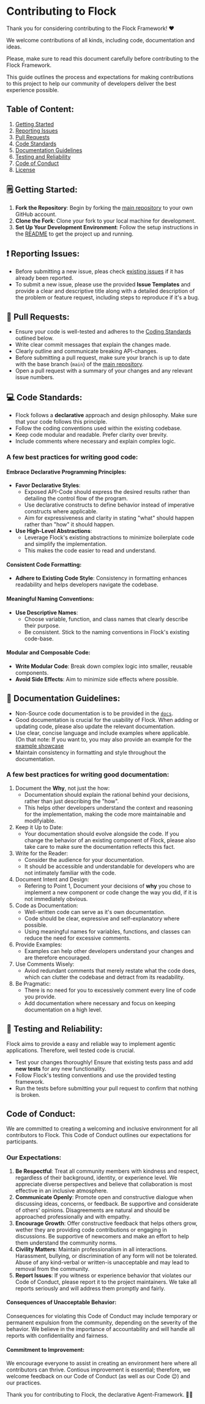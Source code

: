 # Contributing to Flock

Thank you for considering 
contributing to the Flock Framework! ❤️

We welcome contributions of all kinds, including
code, documentation and ideas. 

Please, make sure to read this document carefully 
before contributing to the Flock Framework.

This guide outlines the process and expectations for
making contributions to this project to help our
community of developers deliver the best
experience possible.

## Table of Content:
1. [Getting Started](#getting-started)
2. [Reporting Issues](#reporting-issues)
3. [Pull Requests](#pull-requests)
4. [Code Standards](#code-standards)
5. [Documentation Guidelines](#documentation-guidelines)
6. [Testing and Reliability](#testing-and-reliability)
7. [Code of Conduct](#code-of-conduct)
8. [License](#license)

## 🗒️ Getting Started:
1. **Fork the Repository**: Begin by forking the [main repository](https://github.com/whiteducksoftware/flock) to your own GitHub account.
2. **Clone the Fork**: Clone your fork to your local machine for development.
3. **Set Up Your Development Environment**: Follow the setup instructions in the [README](https://github.com/whiteducksoftware/flock/blob/master/README.md) to get the project up and running.


## ❗ Reporting Issues:
- Before submitting a new issue, pleas check [existing issues](https://github.com/whiteducksoftware/flock/issues) if it has already been reported.
- To submit a new issue, please use the provided **Issue Templates** and provide a clear and descriptive title along with a detailed description of the problem or feature request, including steps to reproduce if it's a bug.

## 🚋 Pull Requests: 
- Ensure your code is well-tested and adheres to the [Coding Standards](#code-standards) outlined below.
- Write clear commit messages that explain the changes made.
- Clearly outline and communicate breaking API-changes.
- Before submitting a pull request, make sure your branch is up to date with the base branch (`main`) of the [main repository](https://github.com/whiteducksoftware/flock).
- Open a pull request with a summary of your changes and any relevant issue numbers.

## 💻 Code Standards: 
- Flock follows a **declarative** approach and design philosophy. Make sure that your code follows this principle.
- Follow the coding conventions used within the existing codebase.
- Keep code modular and readable. Prefer clarity over brevity.
- Include comments where necessary and explain complex logic.

### A few best practices for writing good code:

#### Embrace Declarative Programming Principles:
- **Favor Declarative Styles**:
   - Exposed API-Code should express the desired results rather than detailing the control flow of the program.
   - Use declarative constructs to define behavior instead of imperative constructs where applicable.
   - Aim for expressiveness and clarity in stating "what" should happen rather than "how" it should happen.
- **Use High-Level Abstractions**:
   - Leverage Flock's existing abstractions to minimize boilerplate code and simplify the implementation.
   - This makes the code easier to read and understand.
#### Consistent Code Formatting:
- **Adhere to Existing Code Style**: Consistency in formatting enhances readability and helps developers navigate the codebase.
#### Meaningful Naming Conventions:
- **Use Descriptive Names**:
  - Choose variable, function, and class names that clearly describe their purpose.
  - Be consistent. Stick to the naming conventions in Flock's existing code-base.
#### Modular and Composable Code:
- **Write Modular Code**: Break down complex logic into smaller, reusable components.
- **Avoid Side Effects**: Aim to minimize side effects where possible.


## 📖 Documentation Guidelines: 
- Non-Source code documentation is to be provided in the [`docs`](https://github.com/whiteducksoftware/flock/tree/master/docs).
- Good documentation is crucial for the usability of Flock. When adding or updating code, please also update the relevant documentation.
- Use clear, concise language and include examples where applicable. (On that note: If you want to, you may also provide an example for the [example showcase](https://github.com/whiteducksoftware/flock-showcase)
- Maintain consistency in formatting and style throughout the documentation.

### A few best practices for writing good documentation:
1. Document the **Why**, not just the how:
    - Documentation should explain the rational behind your decisions, rather than just describing the "how".
    - This helps other developers understand the context and reasoning for the implementation, making the code more maintainable and modifyiable.
2. Keep it Up to Date:
   - Your documentation should evolve alongside the code. If you change the behavior of an existing component of Flock, please also take care to make sure the documentation reflects this fact.
3. Write for the Reader:
   - Consider the audience for your documentation.
   - It should be accessible and understandable for developers who are not intimately familiar with the code.
4. Document Intent and Design:
   - Refering to Point 1, Document your decisions of **why** you chose to implement a new component or code change the way you did, if it is not immediately obvious.
5. Code as Documentation:
   - Well-written code can serve as it's own documentation.
   - Code should be clear, expressive and self-explanatory where possible.
   - Using meaningful names for variables, functions, and classes can reduce the need for excessive comments.
6. Provide Examples:
   - Examples can help other developers understand your changes and are therefore encouraged.
7. Use Comments Wisely:
   - Aviod redundant comments that merely restate what the code does, which can clutter the codebase and detract from its readability.
8. Be Pragmatic:
   - There is no need for you to excessively comment every line of code you provide.
   - Add documentation where necessary and focus on keeping documentation on a high level.

## 🔭 Testing and Reliability:
Flock aims to provide a easy and reliable way to implement agentic applications. Therefore, well tested code is crucial.

- Test your changes thoroughly! Ensure that existing tests pass and add **new tests** for any new functionality.
- Follow Flock's testing conventions and use the provided testing framework.
- Run the tests before submitting your pull request to confirm that nothing is broken.

## Code of Conduct:

We are committed to creating a welcoming and inclusive environment for all contributors to Flock.
This Code of Conduct outlines our expectations for participants.

### Our Expectations:

1. **Be Respectful**: Treat all community members with kindness and respect, regardless of their background, identity, or experience level. We appreciate diverse perspectives and believe that collaboration is most effective in an inclusive atmosphere.
2. **Communicate Openly**: Promote open and constructive dialogue when discussing ideas, concerns, or feedback. Be supportive and considerate of others' opinions. Disagreements are natural and should be approached professionally and with empathy.
3. **Encourage Growth**: Offer constructive feedback that helps others grow, wether they are providing code contributions or engaging in discussions. Be supportive of newcomers and make an effort to help them understand the community norms.
4. **Civility Matters**: Maintain professionalism in all interactions. Harassment, bullying, or discrimination of any form will not be tolerated. Abuse of any kind-verbal or written-is unacceptable and may lead to removal from the community.
5. **Report Issues**: If you witness or experience behavior that violates our Code of Conduct, please report it to the project maintainers. We take all reports seriously and will address them promptly and fairly.

#### Consequences of Unacceptable Behavior:
Consequences for violating this Code of Conduct may include temporary or permanent expulsion from the community, depending on the severity of the behavior. We believe in the importance of accountability and will handle all reports with confidentiality and fairness.

#### Commitment to Improvement:
We encourage everyone to assist in creating an environment here where all contributors can thrive. Contious improvement is essential; therefore, we welcome feedback on our Code of Conduct (as well as our Code 😉) and our practices.


Thank you for contributing to Flock, the declarative Agent-Framework. 🦆💓


